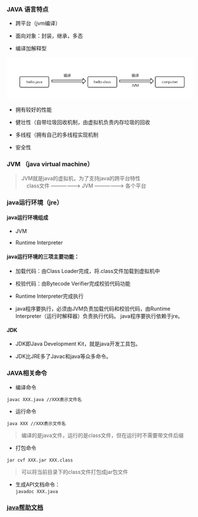 ### JAVA 语言特点
- 跨平台（jvm编译）

- 面向对象：封装，继承，多态

- 编译加解释型

![Alt text](jvm.png)

- 拥有较好的性能

- 健壮性（自带垃圾回收机制，由虚拟机负责内存垃圾的回收

- 多线程（拥有自己的多线程实现机制

- 安全性

### JVM （java virtual machine）
   >JVM就是java的虚拟机，为了支持java的跨平台特性<br/>
   &#8195;class文件 ——————> JVM  ——————> 各个平台<br/>

### java运行环境（jre）

#### java运行环境组成
   
- JVM 

- Runtime Interpreter
   
#### java运行环境的三项主要功能：
   
 - 加载代码：由Class Loader完成，将.class文件加载到虚拟机中
 
 - 校验代码：由Bytecode Verifier完成校验代码功能
 
 - Runtime Interpreter完成执行
   
 - java程序要执行，必须由JVM负责加载代码和校验代码，由Runtime Interpreter（运行时解释器）负责执行代码。
   java程序要执行依赖于jre。

#### JDK
 
 - JDK即Java Development Kit，就是java开发工具包。<br/>
 
 - JDK比JRE多了Javac和java等众多命令。
   
### JAVA相关命令

- 编译命令

`javac XXX.java //XXX表示文件名`

- 运行命令

`java XXX //XXX表示文件名`

> 编译的是java文件，运行的是class文件，但在运行时不需要带文件后缀<BR/>
- 打包命令

`jar cvf XXX.jar XXX.class`
>可以将当前目录下的class文件打包成jar包文件<BR/>
 
- 生成API文档命令：<BR/>
 `javadoc XXX.java`
   
### [java帮助文档](https://www.oracle.com/technetwork/java/javaee/documentation/javaee7sdk-install-1957708.html)
   
   
    
     